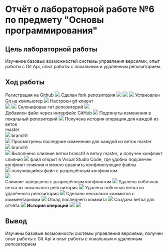 # Отчёт о лабораторной работе №6 по предмету "Основы программирования"
## Цель лабораторной работы
Изучение базовых возможностей системы
управления версиями, опыт работы с Git Api, опыт работы с локальным и
удаленным репозиторием.
## Ход работы
Регистрация на Github
![](https://github.com/evggal/LR6/blob/report-laba-6/images/1.png)
Сделан fork репозитория
![](https://github.com/evggal/LR6/blob/report-laba-6/images/2.png)
![](https://github.com/evggal/LR6/blob/report-laba-6/images/3.jpg)
![](https://github.com/evggal/LR6/blob/report-laba-6/images/4.jpg)
Установлен Git на компьютер
![](https://github.com/evggal/LR6/blob/report-laba-6/images/5.jpg)
Настроен git клиент<br>
![](https://github.com/evggal/LR6/blob/report-laba-6/images/6%20(2).png)
![](https://github.com/evggal/LR6/blob/report-laba-6/images/7.png)
Склонирован гит репозиторий
![](https://github.com/evggal/LR6/blob/report-laba-6/images/8.png) <br>
Добавлен файл через интерфейс GitHub
![](https://github.com/evggal/LR6/blob/report-laba-6/images/9.png)
Подтянуты изменения в локальный репозиторий
![](https://github.com/evggal/LR6/blob/report-laba-6/images/10.png)
Получена история операция для каждой из веток <br>
master <br>
![](https://github.com/evggal/LR6/blob/report-laba-6/images/11.png)
branch1 <br>
![](https://github.com/evggal/LR6/blob/report-laba-6/images/11_2.png)
Просмотрены последние изменения для каждой из веток
master <br>
![](https://github.com/evggal/LR6/blob/report-laba-6/images/12.png)
branch1 <br>
![](https://github.com/evggal/LR6/blob/report-laba-6/images/12_2.png)
Выполнено слияние ветки branch1 в ветку master, и получен конфликт слияния
![](https://github.com/evggal/LR6/blob/report-laba-6/images/13.png)
файл открыт в Visual Studio Code, где удобно подсвечен конфликт слияния и можно сравнить конфликтующие файлы <br>
![](https://github.com/evggal/LR6/blob/report-laba-6/images/14.png)
получившийся файл с разрешённым конфликтом<br>
![](https://github.com/evggal/LR6/blob/report-laba-6/images/15.png)<br>
Слияние завершено с разрешённым конфликтом
![](https://github.com/evggal/LR6/blob/report-laba-6/images/16.png)
Удалена побочная ветка из локального репозитория
![](https://github.com/evggal/LR6/blob/report-laba-6/images/17.png)
Удалена побочная ветка из удалённого репозитория
![](https://github.com/evggal/LR6/blob/report-laba-6/images/17_1.png)
Сделано несколько коммитов с комментариями
![](https://github.com/evggal/LR6/blob/report-laba-6/images/18.png)
Откад последнего коммита
![](https://github.com/evggal/LR6/blob/report-laba-6/images/20.jpg)
Создана ветка для отчёта
![](https://github.com/evggal/LR6/blob/report-laba-6/images/19.png)
**История операций**
![](https://github.com/evggal/LR6/blob/report-laba-6/images/21.png)
![](https://github.com/evggal/LR6/blob/report-laba-6/images/22.png)
## Вывод
Изучены базовые возможности системы управления версиями, получен опыт работы с Git Api и опыт работы с локальным и удаленным репозиторием
